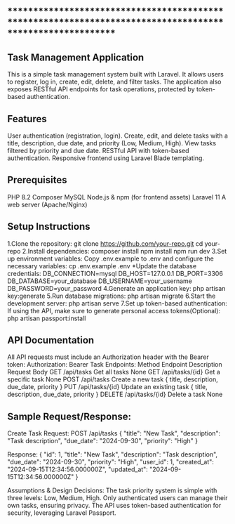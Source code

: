 
## *********************************************************************************************************




## Task Management Application
This is a simple task management system built with Laravel. It allows users to register, log in, create, edit, delete, and filter tasks. The application also exposes RESTful API endpoints for task operations, protected by token-based authentication.
## Features
User authentication (registration, login).
Create, edit, and delete tasks with a title, description, due date, and priority (Low, Medium, High).
View tasks filtered by priority and due date.
RESTful API with token-based authentication.
Responsive frontend using Laravel Blade templating.
## Prerequisites
PHP 8.2
Composer
MySQL
Node.js & npm (for frontend assets)
Laravel 11
A web server (Apache/Nginx)
## Setup Instructions
1.Clone the repository:
git clone https://github.com/your-repo.git
cd your-repo
2.Install dependencies:
composer install
npm install
npm run dev
3.Set up environment variables: Copy .env.example to .env and configure the necessary variables:
cp .env.example .env
    *Update the database credentials:
    DB_CONNECTION=mysql
DB_HOST=127.0.0.1
DB_PORT=3306
DB_DATABASE=your_database
DB_USERNAME=your_username
DB_PASSWORD=your_password
4.Generate an application key:
php artisan key:generate
5.Run database migrations:
php artisan migrate
6.Start the development server:
php artisan serve
7.Set up token-based authentication: If using the API, make sure to generate personal access tokens(Optional):
php artisan passport:install

## API Documentation
All API requests must include an Authorization header with the Bearer token:
Authorization: Bearer <token>
Task Endpoints:
Method	     Endpoint	        Description	                        Request Body
GET	        /api/tasks	        Get all tasks	                    None
GET     	/api/tasks/{id}	    Get a specific task	                None
POST	    /api/tasks	        Create a new task	                { title, description, due_date, priority }
PUT	        /api/tasks/{id}	    Update an existing task	            { title, description, due_date, priority }
DELETE	    /api/tasks/{id}	    Delete a task	                    None

## Sample Request/Response:
Create Task
Request:
POST /api/tasks
{
  "title": "New Task",
  "description": "Task description",
  "due_date": "2024-09-30",
  "priority": "High"
}

Response:
{
  "id": 1,
  "title": "New Task",
  "description": "Task description",
  "due_date": "2024-09-30",
  "priority": "High",
  "user_id": 1,
  "created_at": "2024-09-15T12:34:56.000000Z",
  "updated_at": "2024-09-15T12:34:56.000000Z"
}

Assumptions & Design Decisions:
The task priority system is simple with three levels: Low, Medium, High.
Only authenticated users can manage their own tasks, ensuring privacy.
The API uses token-based authentication for security, leveraging Laravel Passport.